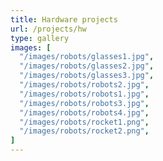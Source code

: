 ```yaml
---
title: Hardware projects
url: /projects/hw
type: gallery
images: [
  "/images/robots/glasses1.jpg",
  "/images/robots/glasses2.jpg",
  "/images/robots/glasses3.jpg",
  "/images/robots/robots2.jpg",
  "/images/robots/robots1.jpg",
  "/images/robots/robots3.jpg",
  "/images/robots/robots4.jpg",
  "/images/robots/rocket1.png",
  "/images/robots/rocket2.png",
]
---
```

